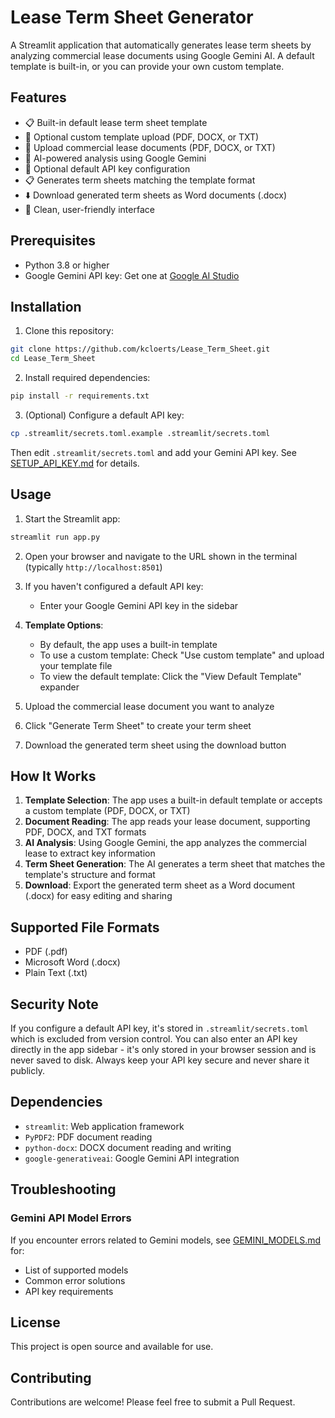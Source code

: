 # Lease Term Sheet Generator

A Streamlit application that automatically generates lease term sheets by analyzing commercial lease documents using Google Gemini AI. A default template is built-in, or you can provide your own custom template.

## Features

- 📋 Built-in default lease term sheet template
- 📄 Optional custom template upload (PDF, DOCX, or TXT)
- 📑 Upload commercial lease documents (PDF, DOCX, or TXT)
- 🤖 AI-powered analysis using Google Gemini
- 🔑 Optional default API key configuration
- 📋 Generates term sheets matching the template format
- ⬇️ Download generated term sheets as Word documents (.docx)
- 🎨 Clean, user-friendly interface

## Prerequisites

- Python 3.8 or higher
- Google Gemini API key: Get one at [Google AI Studio](https://makersuite.google.com/app/apikey)

## Installation

1. Clone this repository:
```bash
git clone https://github.com/kcloerts/Lease_Term_Sheet.git
cd Lease_Term_Sheet
```

2. Install required dependencies:
```bash
pip install -r requirements.txt
```

3. (Optional) Configure a default API key:
```bash
cp .streamlit/secrets.toml.example .streamlit/secrets.toml
```
Then edit `.streamlit/secrets.toml` and add your Gemini API key. See [SETUP_API_KEY.md](SETUP_API_KEY.md) for details.

## Usage

1. Start the Streamlit app:
```bash
streamlit run app.py
```

2. Open your browser and navigate to the URL shown in the terminal (typically `http://localhost:8501`)

3. If you haven't configured a default API key:
   - Enter your Google Gemini API key in the sidebar

4. **Template Options**:
   - By default, the app uses a built-in template
   - To use a custom template: Check "Use custom template" and upload your template file
   - To view the default template: Click the "View Default Template" expander

5. Upload the commercial lease document you want to analyze

6. Click "Generate Term Sheet" to create your term sheet

7. Download the generated term sheet using the download button

## How It Works

1. **Template Selection**: The app uses a built-in default template or accepts a custom template (PDF, DOCX, or TXT)
2. **Document Reading**: The app reads your lease document, supporting PDF, DOCX, and TXT formats
3. **AI Analysis**: Using Google Gemini, the app analyzes the commercial lease to extract key information
4. **Term Sheet Generation**: The AI generates a term sheet that matches the template's structure and format
5. **Download**: Export the generated term sheet as a Word document (.docx) for easy editing and sharing

## Supported File Formats

- PDF (.pdf)
- Microsoft Word (.docx)
- Plain Text (.txt)

## Security Note

If you configure a default API key, it's stored in `.streamlit/secrets.toml` which is excluded from version control. You can also enter an API key directly in the app sidebar - it's only stored in your browser session and is never saved to disk. Always keep your API key secure and never share it publicly.

## Dependencies

- `streamlit`: Web application framework
- `PyPDF2`: PDF document reading
- `python-docx`: DOCX document reading and writing
- `google-generativeai`: Google Gemini API integration

## Troubleshooting

### Gemini API Model Errors

If you encounter errors related to Gemini models, see [GEMINI_MODELS.md](GEMINI_MODELS.md) for:
- List of supported models
- Common error solutions
- API key requirements

## License

This project is open source and available for use.

## Contributing

Contributions are welcome! Please feel free to submit a Pull Request.
